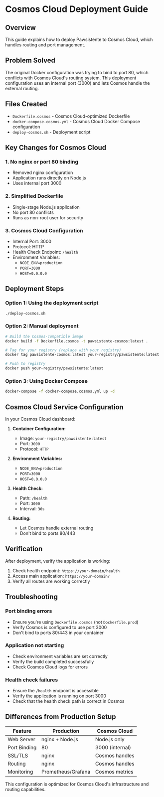 # Cosmos Cloud Deployment Guide

## Overview
This guide explains how to deploy Pawsistente to Cosmos Cloud, which handles routing and port management.

## Problem Solved
The original Docker configuration was trying to bind to port 80, which conflicts with Cosmos Cloud's routing system. This deployment configuration uses an internal port (3000) and lets Cosmos handle the external routing.

## Files Created
- `Dockerfile.cosmos` - Cosmos Cloud-optimized Dockerfile
- `docker-compose.cosmos.yml` - Cosmos Cloud Docker Compose configuration
- `deploy-cosmos.sh` - Deployment script

## Key Changes for Cosmos Cloud

### 1. No nginx or port 80 binding
- Removed nginx configuration
- Application runs directly on Node.js
- Uses internal port 3000

### 2. Simplified Dockerfile
- Single-stage Node.js application
- No port 80 conflicts
- Runs as non-root user for security

### 3. Cosmos Cloud Configuration
- Internal Port: 3000
- Protocol: HTTP
- Health Check Endpoint: `/health`
- Environment Variables:
  - `NODE_ENV=production`
  - `PORT=3000`
  - `HOST=0.0.0.0`

## Deployment Steps

### Option 1: Using the deployment script
```bash
./deploy-cosmos.sh
```

### Option 2: Manual deployment
```bash
# Build the Cosmos-compatible image
docker build -f Dockerfile.cosmos -t pawsistente-cosmos:latest .

# Tag for your registry (replace with your registry)
docker tag pawsistente-cosmos:latest your-registry/pawsistente:latest

# Push to registry
docker push your-registry/pawsistente:latest
```

### Option 3: Using Docker Compose
```bash
docker-compose -f docker-compose.cosmos.yml up -d
```

## Cosmos Cloud Service Configuration

In your Cosmos Cloud dashboard:

1. **Container Configuration:**
   - Image: `your-registry/pawsistente:latest`
   - Port: `3000`
   - Protocol: `HTTP`

2. **Environment Variables:**
   - `NODE_ENV=production`
   - `PORT=3000`
   - `HOST=0.0.0.0`

3. **Health Check:**
   - Path: `/health`
   - Port: `3000`
   - Interval: `30s`

4. **Routing:**
   - Let Cosmos handle external routing
   - Don't bind to ports 80/443

## Verification

After deployment, verify the application is working:

1. Check health endpoint: `https://your-domain/health`
2. Access main application: `https://your-domain/`
3. Verify all routes are working correctly

## Troubleshooting

### Port binding errors
- Ensure you're using `Dockerfile.cosmos` (not `Dockerfile.prod`)
- Verify Cosmos is configured to use port 3000
- Don't bind to ports 80/443 in your container

### Application not starting
- Check environment variables are set correctly
- Verify the build completed successfully
- Check Cosmos Cloud logs for errors

### Health check failures
- Ensure the `/health` endpoint is accessible
- Verify the application is running on port 3000
- Check that the health check path is correct in Cosmos

## Differences from Production Setup

| Feature | Production | Cosmos Cloud |
|---------|------------|--------------|
| Web Server | nginx + Node.js | Node.js only |
| Port Binding | 80 | 3000 (internal) |
| SSL/TLS | nginx | Cosmos handles |
| Routing | nginx | Cosmos handles |
| Monitoring | Prometheus/Grafana | Cosmos metrics |

This configuration is optimized for Cosmos Cloud's infrastructure and routing capabilities.
